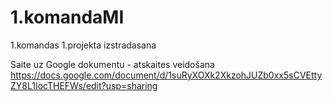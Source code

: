 # 1.komandaMI
1.komandas 1.projekta izstradasana

Saite uz Google dokumentu - atskaites veidošana
https://docs.google.com/document/d/1suRyXOXk2XkzohJUZb0xx5sCVEttyZY8L1IocTHEFWs/edit?usp=sharing
